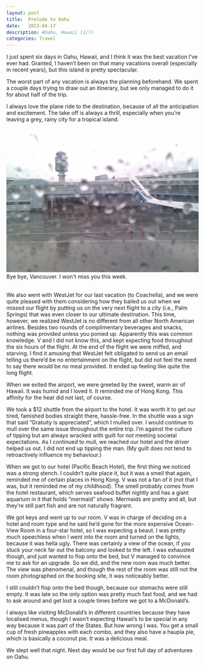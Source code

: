 ```yaml
---
layout: post
title:  Prelude to Oahu
date:   2013-04-17
description: #Oahu, Hawaii (1/7)
categories: Travel
---
```

I just spent six days in Oahu, Hawaii, and I think it was the best vacation I’ve ever had. Granted, I haven’t been on that many vacations overall (especially in recent years), but this island is pretty spectacular.

The worst part of any vacation is always the planning beforehand. We spent a couple days trying to draw out an itinerary, but we only managed to do it for about half of the trip.

I always love the plane ride to the destination, because of all the anticipation and excitement. The take off is always a thrill, especially when you’re leaving a grey, rainy city for a tropical island.

<div class="img_row">
	<img class="col three" src="/img/2013-04-17-a.jpg">
</div>
<div class="col three caption">
	Bye bye, Vancouver. I won't miss you this week. 
</div>
<br/>

We also went with WestJet for our last vacation (to Coachella), and we were quite pleased with them considering how they bailed us out when we missed our flight by putting us on the very next flight to a city (i.e., Palm Springs) that was even closer to our ultimate destination. This time, however, we realized WestJet is no different from all other North American airlines. Besides two rounds of complimentary beverages and snacks, nothing was provided unless you ponied up. Apparently this was common knowledge. V and I did not know this, and kept expecting food throughout the six hours of the flight. At the end of the flight we were miffed, and starving. I find it amusing that WestJet felt obligated to send us an email telling us there’d be no entertainment on the flight, but did not feel the need to say there would be no meal provided. It ended up feeling like quite the long flight.

When we exited the airport, we were greeted by the sweet, warm air of Hawaii. It was humid and I loved it. It reminded me of Hong Kong. This affinity for the heat did not last, of course.

We took a $12 shuttle from the airport to the hotel. It was worth it to get our tired, famished bodies straight there, hassle-free. In the shuttle was a sign that said “Gratuity is appreciated”, which I mulled over. I would continue to mull over the same issue throughout the entire trip. I’m against the culture of tipping but am always wracked with guilt for not meeting societal expectations. As I continued to mull, we reached our hotel and the driver helped us out. I did not end up tipping the man. (My guilt does not tend to retroactively influence my behaviour.)

When we got to our hotel (Pacific Beach Hotel), the first thing we noticed was a strong stench. I couldn’t quite place it, but it was a smell that again, reminded me of certain places in Hong Kong. V was not a fan of it (not that I was, but it reminded me of my childhood). The smell probably comes from the hotel restaurant, which serves seafood buffet nightly and has a giant aquarium in it that holds “mermaid” shows. Mermaids are pretty and all, but they’re still part fish and are not naturally fragrant.

We got keys and went up to our room. V was in charge of deciding on a hotel and room type and he said he’d gone for the more expensive Ocean-View Room in a four-star hotel, so I was expecting a beaut. I was pretty much speechless when I went into the room and turned on the lights, because it was hella ugly. There was certainly a view of the ocean, if you stuck your neck far out the balcony and looked to the left. I was exhausted though, and just wanted to flop onto the bed, but V managed to convince me to ask for an upgrade. So we did, and the new room was much better. The view was phenomenal, and though the rest of the room was still not the room photographed on the booking site, it was noticeably better.

I still couldn’t flop onto the bed though, because our stomachs were still empty. It was late so the only option was pretty much fast food, and we had to ask around and get lost a couple times before we got to a McDonald’s.

I always like visiting McDonald’s in different countries because they have localised menus, though I wasn’t expecting Hawaii’s to be special in any way because it was part of the States. But how wrong I was. You get a small cup of fresh pineapples with each combo, and they also have a haupia pie, which is basically a coconut pie. It was a delicious meal.

We slept well that night. Next day would be our first full day of adventures on Oahu.

